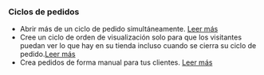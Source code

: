 ### Ciclos de pedidos
* Abrir más de un ciclo de pedido simultáneamente. [Leer más](/opening-more-than-one-order-cycle.md)
* Cree un ciclo de orden de visualización solo para que los visitantes puedan ver lo que hay en su tienda incluso cuando se cierra su ciclo de pedido.[Leer más](/creating-display-only-order-cycles.md)
* Crea pedidos de forma manual para tus clientes. [Leer más](/create-an-order.md)






